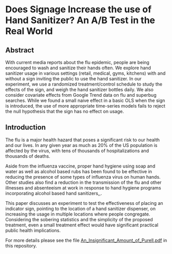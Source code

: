 # Does Signage Increase the use of Hand Sanitizer? An A/B Test in the Real World


## Abstract
With current media reports about the flu epidemic, people are being encouraged to wash and sanitize their hands often.  We explore hand sanitizer usage in various settings (retail, medical, gyms, kitchens) with and without a sign inviting the public to use the hand sanitizer.  In our experiment, we use a randomized treatment/control schedule to study the effects of the sign, and weigh the hand sanitizer bottles daily.  We also consider covariate effects from Google Trend data on flu and superbug searches.  While we found a small naive effect in a basic OLS when the sign is introduced, the use of more appropriate time-series models fails to reject the null hypothesis that the sign has no effect on usage.

## Introduction
The flu is a major health hazard that poses a significant risk to our health and our lives. In any given year as much as 20% of the US population is affected by the virus, with tens of thousands of hospitalizations and thousands of deaths. 

Aside from the influenza vaccine, proper hand hygiene using soap and water as well as alcohol based rubs has been found to be effective in reducing the presence of some types of influenza virus on human hands. Other studies also find a reduction in the transmission of the flu and other illnesses and absenteeism at work in response to hand hygiene programs incorporating alcohol based hand sanitizers,,.

This paper discusses an experiment to test the effectiveness of placing an indicator sign, pointing to the location of a hand sanitizer dispenser, on increasing the usage in multiple locations where people congregate. Considering the sobering statistics and the simplicity of the proposed treatment, even a small treatment effect would have significant practical public health implications.

For more details please see the file [An_Insignificant_Amount_of_Purell.pdf](https://github.com/mathaholic/sanitization_habits_statistical_analysis/blob/master/An_Insignificant_Amount_of_Purell.pdf) in this repository.
